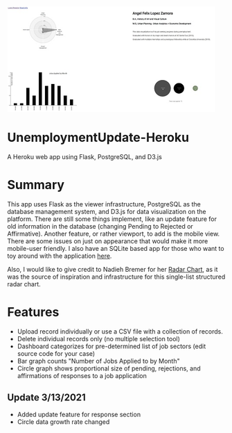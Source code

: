 ![UnemploymentUpdate-Heroku](thumbnail480x243.jpg?raw=true)

# UnemploymentUpdate-Heroku
A Heroku web app using Flask, PostgreSQL, and D3.js

# Summary
This app uses Flask as the viewer infrastructure, PostgreSQL as the database management system,
and D3.js for data visualization on the platform. There are still some things implement, like
an update feature for old information in the database (changing Pending to Rejected or Affirmative).
Another feature, or rather viewport, to add is the mobile view. There are some issues on just on appearance
that would make it more mobile-user friendly. I also have an SQLite based app for those who want to toy around
with the application [here].

Also, I would like to give credit to Nadieh Bremer for her [Radar Chart], as it was the source of inspiration 
and infrastructure for this single-list structured radar chart. 

# Features
* Upload record individually or use a CSV file with a collection of records. 
* Delete individual records only (no multiple selection tool)
* Dashboard categorizes for pre-determined list of job sectors (edit source code for your case)
* Bar graph counts "Number of Jobs Applied to by Month"
* Circle graph shows proportional size of pending, rejections, and affirmations of responses to a job application



[Radar Chart]: http://bl.ocks.org/nbremer/21746a9668ffdf6d8242
[here]: https://github.com/aflopez314/UnemploymentUpdate-SQLite


Update 3/13/2021
----------------------
* Added update feature for response section
* Circle data growth rate changed
